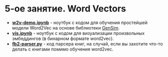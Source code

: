 5-ое занятие. Word Vectors
==========================

* [__w2v-demo.ipynb__](./5week/w2v-demo.ipynb) - ноутбук с кодом для обучения простейшей модели Word2Vec на основе библиотеки [GenSim](https://radimrehurek.com/gensim/).
* [__vis.ipynb__](./5week/vis.ipynb) - ноутбук с кодом для визуализации произвольных эмбеддингов (в бинарном формате word2vec).
* [__fb2-parser.py__](./5week/fb2-parser.py) - код парсера книг, на случай, если вы захотите что-то делать с книгами помимо обучения word2vec.
